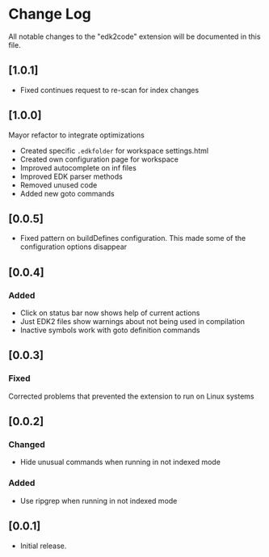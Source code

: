 # Change Log

All notable changes to the "edk2code" extension will be documented in this file.
## [1.0.1]
- Fixed continues request to re-scan for index changes

## [1.0.0]

Mayor refactor to integrate optimizations
- Created specific `.edkfolder` for workspace settings.html
- Created own configuration page for workspace
- Improved autocomplete on inf files
- Improved EDK parser methods
- Removed unused code
- Added new goto commands


## [0.0.5]
- Fixed pattern on buildDefines configuration. This made some of the configuration options disappear

## [0.0.4]

### Added

- Click on status bar now shows help of current actions
- Just EDK2 files show warnings about not being used in compilation
- Inactive symbols work with goto definition commands

## [0.0.3]

### Fixed

Corrected problems that prevented the extension to run on Linux systems

## [0.0.2]

### Changed

- Hide unusual commands when running in not indexed mode

### Added

- Use ripgrep when running in not indexed mode

## [0.0.1]

- Initial release.
